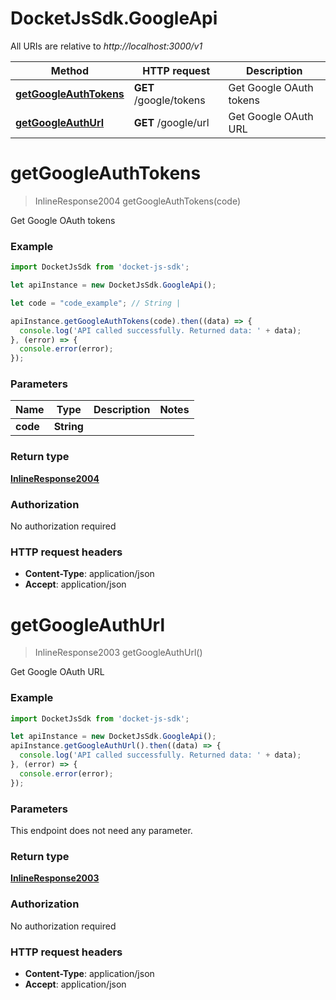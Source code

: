 # DocketJsSdk.GoogleApi

All URIs are relative to *http://localhost:3000/v1*

Method | HTTP request | Description
------------- | ------------- | -------------
[**getGoogleAuthTokens**](GoogleApi.md#getGoogleAuthTokens) | **GET** /google/tokens | Get Google OAuth tokens
[**getGoogleAuthUrl**](GoogleApi.md#getGoogleAuthUrl) | **GET** /google/url | Get Google OAuth URL


<a name="getGoogleAuthTokens"></a>
# **getGoogleAuthTokens**
> InlineResponse2004 getGoogleAuthTokens(code)

Get Google OAuth tokens



### Example
```javascript
import DocketJsSdk from 'docket-js-sdk';

let apiInstance = new DocketJsSdk.GoogleApi();

let code = "code_example"; // String | 

apiInstance.getGoogleAuthTokens(code).then((data) => {
  console.log('API called successfully. Returned data: ' + data);
}, (error) => {
  console.error(error);
});

```

### Parameters

Name | Type | Description  | Notes
------------- | ------------- | ------------- | -------------
 **code** | **String**|  | 

### Return type

[**InlineResponse2004**](InlineResponse2004.md)

### Authorization

No authorization required

### HTTP request headers

 - **Content-Type**: application/json
 - **Accept**: application/json

<a name="getGoogleAuthUrl"></a>
# **getGoogleAuthUrl**
> InlineResponse2003 getGoogleAuthUrl()

Get Google OAuth URL



### Example
```javascript
import DocketJsSdk from 'docket-js-sdk';

let apiInstance = new DocketJsSdk.GoogleApi();
apiInstance.getGoogleAuthUrl().then((data) => {
  console.log('API called successfully. Returned data: ' + data);
}, (error) => {
  console.error(error);
});

```

### Parameters
This endpoint does not need any parameter.

### Return type

[**InlineResponse2003**](InlineResponse2003.md)

### Authorization

No authorization required

### HTTP request headers

 - **Content-Type**: application/json
 - **Accept**: application/json

